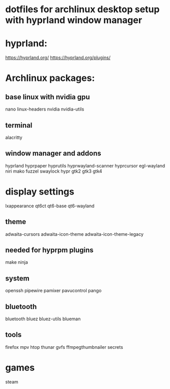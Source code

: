 # dotfiles for archlinux desktop setup with hyprland window manager

# hyprland:
https://hyprland.org/
https://hyprland.org/plugins/

# Archlinux packages:

## base linux with nvidia gpu
nano
linux-headers
nvidia
nvidia-utils

## terminal
alacritty

## window manager and addons
hyprland
hyprpaper
hyprutils
hyprwayland-scanner
hyprcursor
egl-wayland
niri
mako
fuzzel
swaylock
hypr
gtk2
gtk3
gtk4

# display settings
lxappearance
qt6ct
qt6-base
qt6-wayland

## theme
adwaita-cursors
adwaita-icon-theme
adwaita-icon-theme-legacy

## needed for hyprpm plugins
make 
ninja

## system
openssh
pipewire
pamixer
pavucontrol
pango

## bluetooth
bluetooth
bluez
bluez-utils
blueman

## tools
firefox
mpv
htop
thunar
gvfs
ffmpegthumbnailer
secrets

# games
steam
